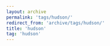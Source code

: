 ```yaml
---
layout: archive
permalink: 'tags/hudson/'
redirect_from: 'archive/tags/hudson/'
title: 'hudson'
tag: 'hudson'
---
```

